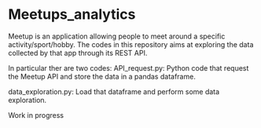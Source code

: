 # Meetups_analytics
Meetup is an application allowing people to meet around a specific activity/sport/hobby. The codes in this repository aims at exploring the data collected by that app through its REST API.

In particular ther are two codes:
API_request.py: Python code that request the Meetup API and store the data in a pandas dataframe.

data_exploration.py: Load that dataframe and perform some data exploration.

Work in progress
